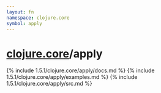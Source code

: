 ```yaml
---
layout: fn
namespace: clojure.core
symbol: apply
---
```


# [clojure.core](../)/apply

{% include 1.5.1/clojure.core/apply/docs.md %}
{% include 1.5.1/clojure.core/apply/examples.md %}
{% include 1.5.1/clojure.core/apply/src.md %}

